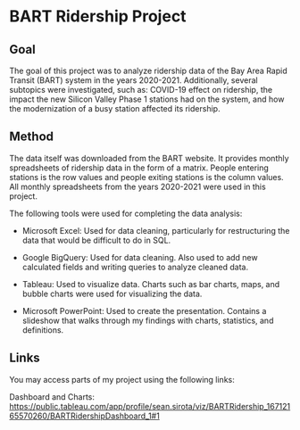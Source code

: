 # BART Ridership Project
## Goal
The goal of this project was to analyze ridership data of the Bay Area Rapid Transit (BART) system in the years 2020-2021. Additionally, several subtopics were investigated, such as: COVID-19 effect on ridership, the impact the new Silicon Valley Phase 1 stations had on the system, and how the modernization of a busy station affected its ridership.

## Method
The data itself was downloaded from the BART website. It provides monthly spreadsheets of ridership data in the form of a matrix. People entering stations is the row values and people exiting stations is the column values. All monthly spreadsheets from the years 2020-2021 were used in this project.

The following tools were used for completing the data analysis:

* Microsoft Excel: Used for data cleaning, particularly for restructuring the data that would be difficult to do in SQL.

* Google BigQuery: Used for data cleaning. Also used to add new calculated fields and writing queries to analyze cleaned data.

* Tableau: Used to visualize data. Charts such as bar charts, maps, and bubble charts were used for visualizing the data.

* Microsoft PowerPoint: Used to create the presentation. Contains a slideshow that walks through my findings with charts, statistics, and definitions.

## Links

You may access parts of my project using the following links:

Dashboard and Charts: https://public.tableau.com/app/profile/sean.sirota/viz/BARTRidership_16712165570260/BARTRidershipDashboard_1#1
